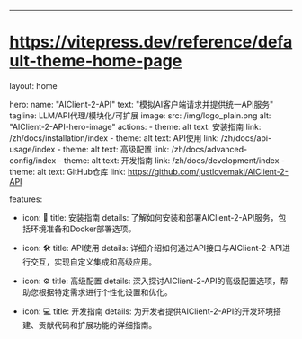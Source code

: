 ---
# https://vitepress.dev/reference/default-theme-home-page
layout: home

hero:
  name: "AIClient-2-API"
  text: "模拟AI客户端请求并提供统一API服务"
  tagline: LLM/API代理/模块化/可扩展
  image:
    src: /img/logo_plain.png
    alt: "AIClient-2-API-hero-image"
  actions:
    - theme: alt
      text: 安装指南
      link: /zh/docs/installation/index
    - theme: alt
      text: API使用
      link: /zh/docs/api-usage/index
    - theme: alt
      text: 高级配置
      link: /zh/docs/advanced-config/index
    - theme: alt
      text: 开发指南
      link: /zh/docs/development/index
    - theme: alt
      text: GitHub仓库
      link: https://github.com/justlovemaki/AIClient-2-API

features:
  - icon: 🔧
    title: 安装指南
    details: 了解如何安装和部署AIClient-2-API服务，包括环境准备和Docker部署选项。

  - icon: 🛠️
    title: API使用
    details: 详细介绍如何通过API接口与AIClient-2-API进行交互，实现自定义集成和高级应用。

  - icon: ⚙️
    title: 高级配置
    details: 深入探讨AIClient-2-API的高级配置选项，帮助您根据特定需求进行个性化设置和优化。

  - icon: 💻
    title: 开发指南
    details: 为开发者提供AIClient-2-API的开发环境搭建、贡献代码和扩展功能的详细指南。